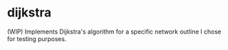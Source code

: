 dijkstra
========

(WIP) Implements Dijkstra's algorithm for a specific network outline I chose for testing purposes.
